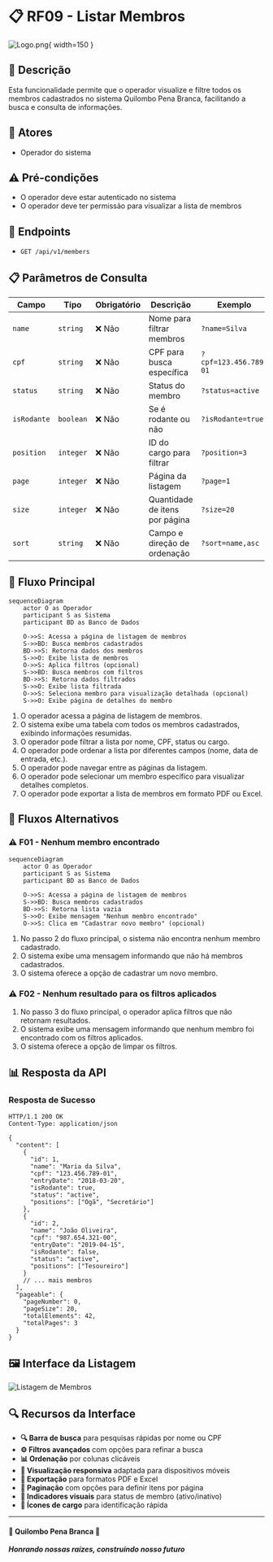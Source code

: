 # 📋 RF09 - Listar Membros

![Logo.png](Logo.png){ width=150 }

## 📝 Descrição

Esta funcionalidade permite que o operador visualize e filtre todos os membros cadastrados no sistema Quilombo Pena Branca, facilitando a busca e consulta de informações.

## 👑 Atores

- Operador do sistema

## ⚠️ Pré-condições

- O operador deve estar autenticado no sistema
- O operador deve ter permissão para visualizar a lista de membros

## 🔌 Endpoints

- `GET /api/v1/members`

## 📋 Parâmetros de Consulta

| Campo        | Tipo     | Obrigatório | Descrição                    | Exemplo               |
|--------------|----------|-------------|-----------------------------|------------------------|
| `name`       | `string` | ❌ Não      | Nome para filtrar membros    | `?name=Silva`         |
| `cpf`        | `string` | ❌ Não      | CPF para busca específica    | `?cpf=123.456.789-01` |
| `status`     | `string` | ❌ Não      | Status do membro             | `?status=active`      |
| `isRodante`  | `boolean`| ❌ Não      | Se é rodante ou não          | `?isRodante=true`     |
| `position`   | `integer`| ❌ Não      | ID do cargo para filtrar     | `?position=3`         |
| `page`       | `integer`| ❌ Não      | Página da listagem           | `?page=1`             |
| `size`       | `integer`| ❌ Não      | Quantidade de itens por página| `?size=20`           |
| `sort`       | `string` | ❌ Não      | Campo e direção de ordenação | `?sort=name,asc`      |

## 🔄 Fluxo Principal

```mermaid
sequenceDiagram
    actor O as Operador
    participant S as Sistema
    participant BD as Banco de Dados
    
    O->>S: Acessa a página de listagem de membros
    S->>BD: Busca membros cadastrados
    BD->>S: Retorna dados dos membros
    S->>O: Exibe lista de membros
    O->>S: Aplica filtros (opcional)
    S->>BD: Busca membros com filtros
    BD->>S: Retorna dados filtrados
    S->>O: Exibe lista filtrada
    O->>S: Seleciona membro para visualização detalhada (opcional)
    S->>O: Exibe página de detalhes do membro
```

1. O operador acessa a página de listagem de membros.
2. O sistema exibe uma tabela com todos os membros cadastrados, exibindo informações resumidas.
3. O operador pode filtrar a lista por nome, CPF, status ou cargo.
4. O operador pode ordenar a lista por diferentes campos (nome, data de entrada, etc.).
5. O operador pode navegar entre as páginas da listagem.
6. O operador pode selecionar um membro específico para visualizar detalhes completos.
7. O operador pode exportar a lista de membros em formato PDF ou Excel.

## 🔀 Fluxos Alternativos

### ⚠️ F01 - Nenhum membro encontrado

```mermaid
sequenceDiagram
    actor O as Operador
    participant S as Sistema
    participant BD as Banco de Dados
    
    O->>S: Acessa a página de listagem de membros
    S->>BD: Busca membros cadastrados
    BD->>S: Retorna lista vazia
    S->>O: Exibe mensagem "Nenhum membro encontrado"
    O->>S: Clica em "Cadastrar novo membro" (opcional)
```

1. No passo 2 do fluxo principal, o sistema não encontra nenhum membro cadastrado.
2. O sistema exibe uma mensagem informando que não há membros cadastrados.
3. O sistema oferece a opção de cadastrar um novo membro.

### ⚠️ F02 - Nenhum resultado para os filtros aplicados

1. No passo 3 do fluxo principal, o operador aplica filtros que não retornam resultados.
2. O sistema exibe uma mensagem informando que nenhum membro foi encontrado com os filtros aplicados.
3. O sistema oferece a opção de limpar os filtros.

## 📊 Resposta da API

### Resposta de Sucesso
```http
HTTP/1.1 200 OK
Content-Type: application/json

{
  "content": [
    {
      "id": 1,
      "name": "Maria da Silva",
      "cpf": "123.456.789-01",
      "entryDate": "2018-03-20",
      "isRodante": true,
      "status": "active",
      "positions": ["Ogã", "Secretário"]
    },
    {
      "id": 2,
      "name": "João Oliveira",
      "cpf": "987.654.321-00",
      "entryDate": "2019-04-15",
      "isRodante": false,
      "status": "active",
      "positions": ["Tesoureiro"]
    }
    // ... mais membros
  ],
  "pageable": {
    "pageNumber": 0,
    "pageSize": 20,
    "totalElements": 42,
    "totalPages": 3
  }
}
```

## 🖼️ Interface da Listagem

![Listagem de Membros](https://via.placeholder.com/800x600.png?text=Listagem+de+Membros)

## 🔍 Recursos da Interface

- **🔍 Barra de busca** para pesquisas rápidas por nome ou CPF
- **⚙️ Filtros avançados** com opções para refinar a busca
- **📊 Ordenação** por colunas clicáveis
- **📱 Visualização responsiva** adaptada para dispositivos móveis
- **📄 Exportação** para formatos PDF e Excel
- **🔢 Paginação** com opções para definir itens por página
- **🎨 Indicadores visuais** para status de membro (ativo/inativo)
- **👑 Ícones de cargo** para identificação rápida

---

  #### 🌙 Quilombo Pena Branca 🌙
  ***Honrando nossas raízes, construindo nosso futuro***


